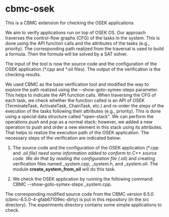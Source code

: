# cbmc-osek
This is a CBMC extension for checking the OSEK applications

We aim to verify applications run on top of OSEK OS. Our approach traverses the control-flow graphs (CFG) of the tasks in the system. This is done using the API function calls and the attributes of the tasks (e.g., priority). The corresponding path realized from the traversal is used to build a formula. Then the formula will be solved by a SAT solver.

The input of the tool is now the source code and the configuration of the OSEK application (*.cpp and *.oil files). The output of the verification is the checking results.

We used CBMC as the base verification tool and modified the way to explore the path realized using the --show-goto-symex-steps parameter. This helps to indicate the API function calls. When traversing the CFG of each task, we check whether the function called is an API of OSEK (TerminateTask, ActivateTask, ChainTask, etc.) and re-order the steps of the execution of the tasks following their attributes (e.g., priority). This is done using a special data structure called "open-stack". We can perform the operations _push_ and _pop_ as a normal stack; however, we added a new operation to push and order a new element in this stack using its attributes. That helps to realize the execution path of the OSEK application. The necessary steps of the verification are indicated below:

1. The source code and the configuration of the OSEK application (*.cpp and *.oil file) need some information added to conform to C++ source code. We do that by reading the configuration file (*.oil) and creating verification files named _system.cpp, _system.h, and _system.oil. The module **create_system_from_oil** will do this task.


2. We check the OSEK application by running the following command: CBMC --show-goto-symex-steps _system.cpp.

The corresponding modified source code from the CBMC version 6.5.0 (cbmc-6.5.0-4-gfab67109ec-dirty) is put in this repository (in the src directory). The experiments directory contains some simple applications to check.
